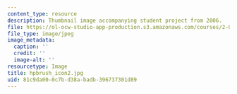 ```yaml
---
content_type: resource
description: Thumbnail image accompanying student project from 2006.
file: https://ol-ocw-studio-app-production.s3.amazonaws.com/courses/2-00b-toy-product-design-spring-2008/81c9da000c7bd38abadb396737301d89_hpbrush_icon2.jpg
file_type: image/jpeg
image_metadata:
  caption: ''
  credit: ''
  image-alt: ''
resourcetype: Image
title: hpbrush_icon2.jpg
uid: 81c9da00-0c7b-d38a-badb-396737301d89
---
```

